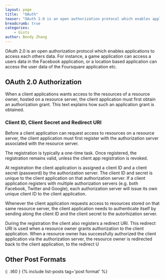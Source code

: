 ```yaml
---
layout: page
title:  "OAuth"
teaser: "OAuth 2.0 is an open authorization protocol which enables applications to access each others data. For instance, a game application can access a users data in the Facebook application, or a location based application can access the user data of the Foursquare application etc."
breadcrumb: true
categories:
    - Gists
author: Bendy Zhang
---
```


OAuth 2.0 is an open authorization protocol which enables applications to access each others data. For instance, a game application can access a users data in the Facebook application, or a location based application can access the user data of the Foursquare application etc.

## OAuth 2.0 Authorization

When a client applications wants access to the resources of a resource owner, hosted on a resource server, the client application must first obtain an authorization grant. This text explains how such an application grant is obtained.

### Client ID, Client Secret and Redirect URI

Before a client application can request access to resources on a resource server, the client application must first register with the authorization server associated with the resource server.

The registration is typically a one-time task. Once registered, the registration remains valid, unless the client app registration is revoked.

At registration the client application is assigned a client ID and a client secret (password) by the authorization server. The client ID and secret is unique to the client application on that authorization server. If a client application registers with multiple authorization servers (e.g. both Facebook, Twitter and Google), each authorization server will issue its own unique client ID to the client application.

Whenever the client application requests access to resources stored on that same resource server, the client application needs to authenticate itself by sending along the client ID and the client secret to the autorhization server.

During the registration the client also registers a redirect URI. This redirect URI is used when a resource owner grants authorization to the client application. When a resource owner has successfully authorized the client application via the authorization server, the resource owner is redirected back to the client application, to the redirect U

<!--more-->

## Other Post Formats
{: .t60 }
{% include list-posts tag='post format' %}
